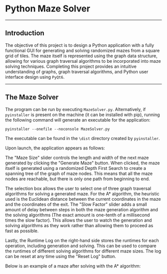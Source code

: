 # Python Maze Solver

---

## Introduction

The objective of this project is to design a Python application with a fully functional GUI for generating and solving randomized mazes from a square grid of tiles. The maze itself is represented using the graph data structure, allowing for various graph traversal algorithms to be incorporated into maze solving techniques. Completing this project provides an intuitive understanding of graphs, graph traversal algorithms, and Python user interface design using `PyQt6`.

---

## The Maze Solver

The program can be run by executing `MazeSolver.py`. Alternatively, if `pyinstaller` is present on the machine (it can be installed with pip), running the following command will generate an executable for the application:

`pyinstaller --onefile --noconsole MazeSolver.py`

The executable can be found in the `\dist` directory created by `pyinstaller`.

Upon launch, the application appears as follows:



The "Maze Size" slider controls the length and width of the next maze generated by clicking the "Generate Maze" button. When clicked, the maze itself is generated using a randomized Depth First Search to create a spanning tree of the graph of maze nodes. This means that all the maze nodes are reachable, but there is only one path from beginning to end.

The selection box allows the user to select one of three graph traversal algorithms for solving a generated maze. For the A* algorithm, the heuristic used is the Euclidean distance between the current coordinates in the maze and the coordinates of the exit. The "Slow  Factor" slider adds a small amount of delay between steps in both the maze generation algorithm and the solving algorithms (The exact amount is one-tenth of a millisecond times the slow factor). This allows the user to watch the generation and solving algorithms as they work rather than allowing them to proceed as fast as possible. 

Lastly, the Runtime Log on the right-hand side stores the runtimes for each operation, including generation and solving. This can be used to compare the runtimes of different solving algorithms for different maze sizes. The log can be reset at any time using the "Reset Log" button.

Below is an example of a maze after solving with the A* algorithm:
